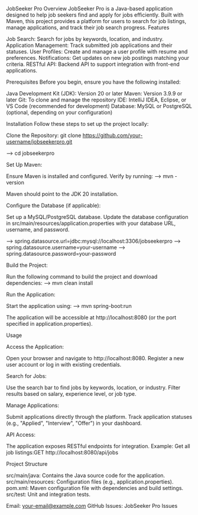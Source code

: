 JobSeeker Pro
Overview
JobSeeker Pro is a Java-based application designed to help job seekers find and apply for jobs efficiently. Built with Maven, this project provides a platform for users to search for job listings, manage applications, and track their job search progress.
Features

Job Search: Search for jobs by keywords, location, and industry.
Application Management: Track submitted job applications and their statuses.
User Profiles: Create and manage a user profile with resume and preferences.
Notifications: Get updates on new job postings matching your criteria.
RESTful API: Backend API to support integration with front-end applications.

Prerequisites
Before you begin, ensure you have the following installed:

Java Development Kit (JDK): Version 20 or later
Maven: Version 3.9.9 or later
Git: To clone and manage the repository
IDE: IntelliJ IDEA, Eclipse, or VS Code (recommended for development)
Database: MySQL or PostgreSQL (optional, depending on your configuration)

Installation
Follow these steps to set up the project locally:

Clone the Repository:
git clone https://github.com/your-username/jobseekerpro.git

--> cd jobseekerpro


Set Up Maven:

Ensure Maven is installed and configured. Verify by running:
--> mvn -version


Maven should point to the JDK 20 installation.


Configure the Database (if applicable):

Set up a MySQL/PostgreSQL database.
Update the database configuration in src/main/resources/application.properties with your database URL, username, and password.

--> spring.datasource.url=jdbc:mysql://localhost:3306/jobseekerpro
--> spring.datasource.username=your-username
--> spring.datasource.password=your-password




Build the Project:

Run the following command to build the project and download dependencies:
--> mvn clean install




Run the Application:

Start the application using:
--> mvn spring-boot:run


The application will be accessible at http://localhost:8080 (or the port specified in application.properties).



Usage

Access the Application:

Open your browser and navigate to http://localhost:8080.
Register a new user account or log in with existing credentials.


Search for Jobs:

Use the search bar to find jobs by keywords, location, or industry.
Filter results based on salary, experience level, or job type.


Manage Applications:

Submit applications directly through the platform.
Track application statuses (e.g., "Applied", "Interview", "Offer") in your dashboard.


API Access:

The application exposes RESTful endpoints for integration.
Example: Get all job listings:GET http://localhost:8080/api/jobs





Project Structure

src/main/java: Contains the Java source code for the application.
src/main/resources: Configuration files (e.g., application.properties).
pom.xml: Maven configuration file with dependencies and build settings.
src/test: Unit and integration tests.


Email: your-email@example.com
GitHub Issues: JobSeeker Pro Issues

